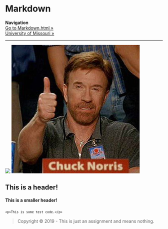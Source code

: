 # Markdown
<b>Navigation</b>
<br><a href="markdown.html">Go to Markdown.html &raquo;</a>
<br><a href="https://missouri.edu">University of Missouri &raquo;</a>
<hr>
<img src="https://www.hscripts.com/freeimages/logos/academic-institution-logos/university-of-mizzou/mu-logo-clipart-128.gif">
<img src="iu.jpg">

<h2>This is a header!</h2>

<h4>This is a smaller header!</h4>

<code>```<p>This is some test code.</p>```</code>

<blockquote>Copyright &copy; 2019 - This is just an assignment and means nothing.</blockquote>
